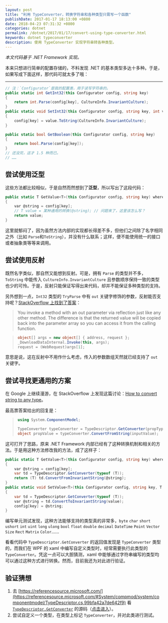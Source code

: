 ```yaml
---
layout: post
title: "利用 TypeConverter，转换字符串和各种类型只需写一个函数"
publishDate: 2017-01-17 18:13:00 +0800
date: 2018-04-23 07:31:32 +0800
categories: dotnet
permalink: /dotnet/2017/01/17/convert-using-type-converter.html
keywords: dotnet typeconverter
description: 使用 TypeConverter 实现字符串转各种类型。
---
```


*本文代码基于 .NET Framework 实现。*

本来只想进行简单的配置存储的，不料发现 .NET 的基本类型多达十多种。于是，如果写成下面这样，那代码可就太多了哦：

---

```csharp
// 注：`Configurator`是我的配置类，用于读写字符串的。
public static int GetInt32(this Configurator config, string key)
{
    return int.Parse(config[key], CultureInfo.InvariantCulture);
}
public static void SetInt32(this Configurator config, string key, int value)
{
    config[key] = value.ToString(CultureInfo.InvariantCulture);
}

public static bool GetBoolean(this Configurator config, string key)
{
    return bool.Parse(config[key]);
}
// 还没完，这才 1.5 种而已。
// ……
```

## 尝试使用泛型

这些方法都比较相似，于是自然而然想到了**泛型**，所以写出了这段代码：

```csharp
public static T GetValue<T>(this Configurator config, string key) where T : struct
{
    var @string = config[key];
    // T value = 某种通用的转换(@string); // 问题来了，这里该怎么写？
    return value;
}
```

这里就郁闷了，因为虽然方法内部的实现都长得差不多，但他们之间除了名字相同之外（比如 `Parse`和`ToString`），并没有什么联系；这样，便不能使用统一的接口或者抽象类等等来调用。

## 尝试使用反射

既然名字类似，那自然又能想到反射。可是，拥有 `Parse` 的类型并不多，`ToString` 中能传入 `CultureInfo.InvariantCulture` 且参数顺序保持一致的类型也少的可怜。于是，反射只能保证写得出来代码，却并不能保证多种类型的支持。

另外想到一点，`Int32` 类型的 `TryParse` 中有 `out` 关键字修饰的参数，反射能否支持呢？[StackOverflow 上找到了答案](https://stackoverflow.com/questions/2438065/c-sharp-reflection-how-can-i-invoke-a-method-with-an-out-parameter)：

> You invoke a method with an out parameter via reflection just like any other method. The difference is that the returned value will be copied back into the parameter array so you can access it from the calling function.

> ```csharp
> object[] args = new object[] { address, request };
> _DownloadDataInternal.Invoke(this, args);
> request = (WebRequest)args[1];
> ```

意思是说，这在反射中不用作什么考虑，传入的参数数组天然就已经支持了 `out` 关键字。

## 尝试寻找更通用的方案

在 Google 上继续漫游，在 StackOverflow 上发现这篇讨论：[How to convert string to any type](https://stackoverflow.com/questions/2922855/how-to-convert-string-to-any-type)。

最高票答案给出的回复是：

> ```csharp
> using System.ComponentModel;
> 
> TypeConverter typeConverter = TypeDescriptor.GetConverter(propType);
> object propValue = typeConverter.ConvertFromString(inputValue);
> ```

这可打开了思路，原来 .NET Framework 内部已经有了这种转换机制和相关的方法。于是用这种方法修改我的方法，成了这样子：

```csharp
public static T GetValue<T>(this Configurator config, string key) where T : struct
{
    var @string = config[key];
    var td = TypeDescriptor.GetConverter(typeof (T));
    return (T) td.ConvertFromInvariantString(@string);
}
public static void SetValue<T>(this Configurator config, string key, T value) where T : struct
{
    var td = TypeDescriptor.GetConverter(typeof (T));
    var @string = td.ConvertToInvariantString(value);
    config[key] = @string;
}
```

编写单元测试发现，这种方法能够支持的类型真的非常多，`byte` `char` `short` `ushort` `int` `uint` `long` `ulong` `bool` `float` `double` `decimal` `DateTime` `Point` `Vector` `Size` `Rect` `Matrix` `Color`……

看看代码中 `TypeDescriptor.GetConverter` 的返回值发现是 `TypeConverter` 类型的，而我们在 WPF 的 xaml 中编写自定义类型时，经常需要执行此类型的 `TypeConverter`。凭这一点可以大胆猜测，xaml 中能够通过字符串编写的类型均可以通过这种方式进行转换。然而，目前我还为对此进行验证。

## 验证猜想

1. 去 [https://referencesource.microsoft.com/](https://referencesource.microsoft.com/#System/compmod/system/componentmodel/TypeDescriptor.cs,99bfa42a7de642f9) 看 [`TypeDescriptor.GetConverter`](https://referencesource.microsoft.com/#System/compmod/system/componentmodel/TypeDescriptor.cs,99bfa42a7de642f9) 的源码（[点击进入](https://referencesource.microsoft.com/#System/compmod/system/componentmodel/TypeDescriptor.cs,99bfa42a7de642f9)）。
2. 尝试自定义一个类型，在类型上标记 `TypeConverter`，并对此类进行测试。
